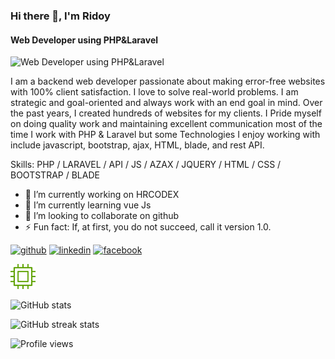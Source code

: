 ### Hi there 👋, I'm Ridoy
#### Web Developer using PHP&Laravel
![Web Developer using PHP&Laravel](https://scontent.fcgp3-2.fna.fbcdn.net/v/t39.30808-6/336479941_1014162049467345_8400419120295611183_n.jpg?_nc_cat=111&ccb=1-7&_nc_sid=730e14&_nc_eui2=AeFhXv3IfUjfbUYaVoVUdnO8Zkq4xIW0k91mSrjEhbST3YpYn6BXAAHc7kZ2Ef5OTNEsg8iHtQxYZtBWAX1zDXQg&_nc_ohc=WdpQjt5y_U8AX_M4BUi&_nc_ht=scontent.fcgp3-2.fna&oh=00_AfB2zJ-OenIVnYsSx895ahLzj3JO2cAlO5EIClMPCwRrtA&oe=641A6FB0)

I am a backend web developer passionate about making error-free websites with 100% client satisfaction. I love to solve real-world problems. I am strategic and goal-oriented and always work with an end goal in mind. Over the past years, I created hundreds of websites for my clients. I Pride myself on doing quality work and maintaining excellent communication most of the time I work with PHP & Laravel but some Technologies I enjoy working with include javascript, bootstrap, ajax, HTML, blade, and rest API.   

Skills: PHP / LARAVEL / API / JS / AZAX / JQUERY / HTML / CSS / BOOTSTRAP / BLADE

- 🔭 I’m currently working on HRCODEX 
- 🌱 I’m currently learning vue Js 
- 👯 I’m looking to collaborate on github 
- ⚡ Fun fact: If, at first, you do not succeed, call it version 1.0. 


[<img src='https://cdn.jsdelivr.net/npm/simple-icons@3.0.1/icons/github.svg' alt='github' height='40'>](https://github.com/Hanifur-Rahman-Ridoy)  [<img src='https://cdn.jsdelivr.net/npm/simple-icons@3.0.1/icons/linkedin.svg' alt='linkedin' height='40'>](https://www.linkedin.com/in/hr-ridoy/)  [<img src='https://cdn.jsdelivr.net/npm/simple-icons@3.0.1/icons/facebook.svg' alt='facebook' height='40'>](https://www.facebook.com/hr.ridoy.3994)  

<a href='https://docs.github.com/en/developers'><img src='https://raw.githubusercontent.com/acervenky/animated-github-badges/master/assets/devbadge.gif' width='40' height='40'></a> 

![GitHub stats](https://github-readme-stats.vercel.app/api?username=Hanifur-Rahman-Ridoy&show_icons=true)  

![GitHub streak stats](https://streak-stats.demolab.com/?user=Hanifur-Rahman-Ridoy)  

![Profile views](https://gpvc.arturio.dev/Hanifur-Rahman-Ridoy)  
